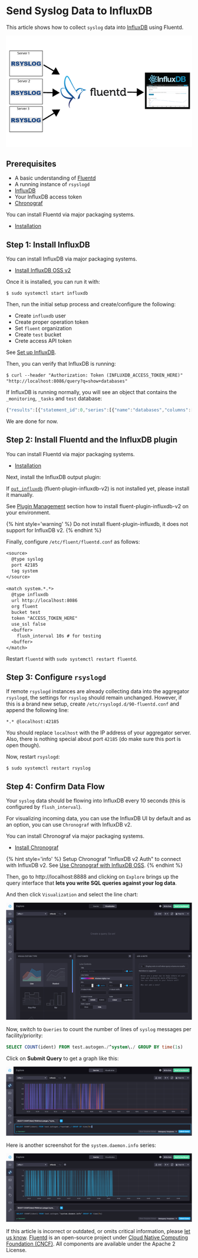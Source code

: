 # Send Syslog Data to InfluxDB

This article shows how to collect `syslog` data into [InfluxDB](https://github.com/influxdata/influxdb) using Fluentd.

![Syslog + Fluentd + InfluxDB](../.gitbook/assets/syslog-fluentd-influxdb.png)

## Prerequisites

* A basic understanding of [Fluentd](https://www.fluentd.org/)
* A running instance of `rsyslogd`
* [InfluxDB](https://www.influxdata.com/)
* Your InfluxDB access token
* [Chronograf](https://www.influxdata.com/time-series-platform/chronograf/)

You can install Fluentd via major packaging systems.

* [Installation](../installation/)

## Step 1: Install InfluxDB

You can install InfluxDB via major packaging systems.

* [Install InfluxDB OSS v2](https://docs.influxdata.com/influxdb/v2/install/)

Once it is installed, you can run it with:

```text
$ sudo systemctl start influxdb
```

Then, run the initial setup process and create/configure the following:

* Create `influxdb` user
* Create proper operation token
* Set `fluent` organization
* Create `test` bucket
* Crete access API token

See [Set up InfluxDB](https://docs.influxdata.com/influxdb/v2/get-started/setup/).

Then, you can verify that InfluxDB is running:

```text
$ curl --header "Authorization: Token (INFLUXDB_ACCESS_TOKEN_HERE)" "http://localhost:8086/query?q=show+databases"
```

If InfluxDB is running normally, you will see an object that contains the `_monitoring`, `_tasks` and `test` database:

```javascript
{"results":[{"statement_id":0,"series":[{"name":"databases","columns":["name"],"values":[["_monitoring"],["_tasks"],["test"]]}]}]}
```

We are done for now.

## Step 2: Install Fluentd and the InfluxDB plugin

You can install Fluentd via major packaging systems.

* [Installation](../installation/)

Next, install the InfluxDB output plugin:

If [`out_influxdb`](https://github.com/influxdata/influxdb-plugin-fluent) (fluent-plugin-influxdb-v2) is not installed yet, please install it manually.

See [Plugin Management](..//installation/post-installation-guide#plugin-management) section how to install fluent-plugin-influxdb-v2 on your environment.

{% hint style='warning' %}
Do not install fluent-plugin-influxdb, it does not support for InfluxDB v2.
{% endhint %}

Finally, configure `/etc/fluent/fluentd.conf` as follows:

```text
<source>
  @type syslog
  port 42185
  tag system
</source>

<match system.*.*>
  @type influxdb
  url http://localhost:8086
  org fluent
  bucket test
  token "ACCESS_TOKEN_HERE"
  use_ssl false
  <buffer>
    flush_interval 10s # for testing
  <buffer>
</match>
```

Restart `fluentd` with `sudo systemctl restart fluentd`.

## Step 3: Configure `rsyslogd`

If remote `rsyslogd` instances are already collecting data into the aggregator `rsyslogd`, the settings for `rsyslog` should remain unchanged. However, if this is a brand new setup, create `/etc/rsyslogd.d/90-fluentd.conf` and append the following line:

```text
*.* @localhost:42185
```

You should replace `localhost` with the IP address of your aggregator server. Also, there is nothing special about port `42185` \(do make sure this port is open though\).

Now, restart `rsyslogd`:

```text
$ sudo systemctl restart rsyslog
```

## Step 4: Confirm Data Flow

Your `syslog` data should be flowing into InfluxDB every 10 seconds \(this is configured by `flush_interval`\).

For visualizing incoming data, you can use the InfluxDB UI by default and as an option, you can use `Chronograf` with InfluxDB v2.

You can install Chronograf via major packaging systems.

* [Install Chronograf](https://docs.influxdata.com/chronograf/v1/introduction/installation/)

{% hint style='info' %}
Setup Chronograf "InfluxDB v2 Auth" to connect with InfluxDB v2. See [Use Chronograf with InfluxDB OSS](https://docs.influxdata.com/influxdb/v2/tools/chronograf/).
{% endhint %}

Then, go to http://localhost:8888 and clicking on `Explore` brings up the query interface that **lets you write SQL queries against your log data**.

And then click `Visualization` and select the line chart:

![Chronograf: Explore Data](../.gitbook/assets/chronograf-explore-data.png)

Now, switch to `Queries` to count the number of lines of `syslog` messages per facility/priority:

```sql
SELECT COUNT(ident) FROM test.autogen./^system\./ GROUP BY time(1s)
```

Click on **Submit Query** to get a graph like this:

![Chronograf: Query](../.gitbook/assets/chronograf-query.png)

Here is another screenshot for the `system.daemon.info` series:

![Chronograf: Query](../.gitbook/assets/chronograf-query-2.png)

If this article is incorrect or outdated, or omits critical information, please [let us know](https://github.com/fluent/fluentd-docs-gitbook/issues?state=open). [Fluentd](http://www.fluentd.org/) is an open-source project under [Cloud Native Computing Foundation \(CNCF\)](https://cncf.io/). All components are available under the Apache 2 License.

